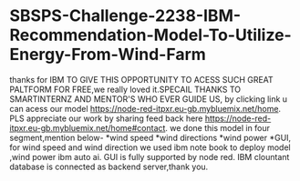 # SBSPS-Challenge-2238-IBM-Recommendation-Model-To-Utilize-Energy-From-Wind-Farm
thanks for IBM TO GIVE THIS OPPORTUNITY TO ACESS SUCH GREAT PALTFORM FOR FREE,we really loved it.SPECAIL THANKS TO SMARTINTERNZ AND MENTOR'S WHO EVER GUIDE US,
by clicking link u can acess our model https://node-red-itpxr.eu-gb.mybluemix.net/home.
PLS appreciate our work by sharing feed back here https://node-red-itpxr.eu-gb.mybluemix.net/home#contact.
we done this model in four segment,mention below-
*wind speed *wind directions *wind power *GUI,
for wind speed and wind direction we used ibm note book to deploy model ,wind power ibm auto ai.
GUI is fully supported by node red.
IBM clountant database is connected as backend server,thank you.
